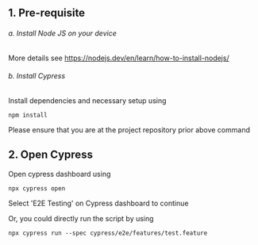 ## 1. Pre-requisite
###### a. Install Node JS on your device
More details see https://nodejs.dev/en/learn/how-to-install-nodejs/

###### b. Install Cypress
Install dependencies and necessary setup using
```
npm install
```
Please ensure that you are at the project repository prior above command



## 2. Open Cypress
Open cypress dashboard using
```
npx cypress open
```
Select 'E2E Testing' on Cypress dashboard to continue

Or, you could directly run the script by using
```
npx cypress run --spec cypress/e2e/features/test.feature
```